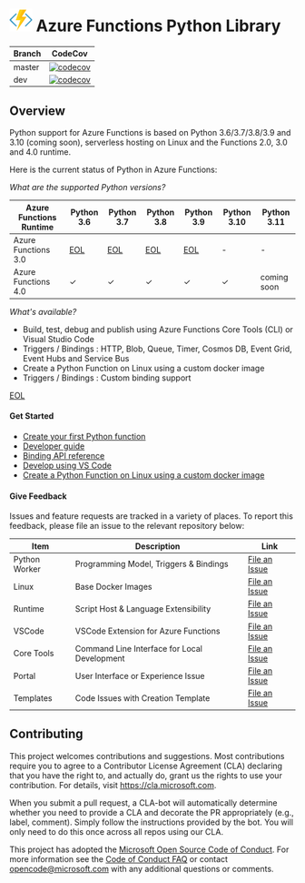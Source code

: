 # <img src="https://raw.githubusercontent.com/Azure/azure-functions-python-worker/dev/docs/Azure.Functions.svg" width = "40" alt="Functions Header Image - Lightning Logo"> Azure Functions Python Library

| Branch | CodeCov                                                                                                                                                            |
|--------|--------------------------------------------------------------------------------------------------------------------------------------------------------------------|
| master | [![codecov](https://codecov.io/gh/Azure/azure-functions-python-library/branch/master/graph/badge.svg)](https://codecov.io/gh/Azure/azure-functions-python-library) |
| dev    | [![codecov](https://codecov.io/gh/Azure/azure-functions-python-library/branch/dev/graph/badge.svg)](https://codecov.io/gh/Azure/azure-functions-python-library)    |

## Overview

Python support for Azure Functions is based on Python 3.6/3.7/3.8/3.9 and 3.10 (coming soon), serverless hosting on Linux and the Functions 2.0, 3.0
and 4.0 runtime.

Here is the current status of Python in Azure Functions:

_What are the supported Python versions?_

| Azure Functions Runtime | Python 3.6 | Python 3.7 | Python 3.8 | Python 3.9 | Python 3.10  | Python 3.11 |
|-------------------------|------------|------------|------------|------------|--------------|-------------|
| Azure Functions 3.0     |[EOL](https://learn.microsoft.com/en-us/azure/azure-functions/functions-versions?tabs=v4&pivots=programming-language-python)|[EOL](https://learn.microsoft.com/en-us/azure/azure-functions/functions-versions?tabs=v4&pivots=programming-language-python)|[EOL](https://learn.microsoft.com/en-us/azure/azure-functions/functions-versions?tabs=v4&pivots=programming-language-python)|[EOL](https://learn.microsoft.com/en-us/azure/azure-functions/functions-versions?tabs=v4&pivots=programming-language-python)| -       |-        |
| Azure Functions 4.0     | &#x2713;          | &#x2713;          | &#x2713;          | &#x2713;          | &#x2713;    | coming soon |

_What's available?_
- Build, test, debug and publish using Azure Functions Core Tools (CLI) or Visual Studio Code
- Triggers / Bindings : HTTP, Blob, Queue, Timer, Cosmos DB, Event Grid, Event Hubs and Service Bus
- Create a Python Function on Linux using a custom docker image
- Triggers / Bindings : Custom binding support

[EOL](https://learn.microsoft.com/en-us/azure/azure-functions/functions-versions?tabs=v4&pivots=programming-language-python)

#### Get Started

- [Create your first Python function](https://docs.microsoft.com/en-us/azure/azure-functions/functions-create-first-function-python)
- [Developer guide](https://docs.microsoft.com/en-us/azure/azure-functions/functions-reference-python)
- [Binding API reference](https://docs.microsoft.com/en-us/python/api/azure-functions/azure.functions?view=azure-python)
- [Develop using VS Code](https://docs.microsoft.com/en-us/azure/azure-functions/functions-create-first-function-vs-code)
- [Create a Python Function on Linux using a custom docker image](https://docs.microsoft.com/en-us/azure/azure-functions/functions-create-function-linux-custom-image)

#### Give Feedback

Issues and feature requests are tracked in a variety of places. To report this feedback, please file an issue to the relevant repository below:

| Item          | Description                                  | Link                                                                           |
|---------------|----------------------------------------------|--------------------------------------------------------------------------------|
| Python Worker | Programming Model, Triggers & Bindings       | [File an Issue](https://github.com/Azure/azure-functions-python-worker/issues) |
| Linux         | Base Docker Images                           | [File an Issue](https://github.com/Azure/azure-functions-docker/issues)        |
| Runtime       | Script Host & Language Extensibility         | [File an Issue](https://github.com/Azure/azure-functions-host/issues)          |
| VSCode        | VSCode Extension for Azure Functions         | [File an Issue](https://github.com/microsoft/vscode-azurefunctions/issues)     |
| Core Tools    | Command Line Interface for Local Development | [File an Issue](https://github.com/Azure/azure-functions-core-tools/issues)    |
| Portal        | User Interface or Experience Issue           | [File an Issue](https://github.com/azure/azure-functions-ux/issues)            |
| Templates     | Code Issues with Creation Template           | [File an Issue](https://github.com/Azure/azure-functions-templates/issues)     |

## Contributing

This project welcomes contributions and suggestions.  Most contributions require you to agree to a
Contributor License Agreement (CLA) declaring that you have the right to, and actually do, grant us
the rights to use your contribution. For details, visit https://cla.microsoft.com.

When you submit a pull request, a CLA-bot will automatically determine whether you need to provide
a CLA and decorate the PR appropriately (e.g., label, comment). Simply follow the instructions
provided by the bot. You will only need to do this once across all repos using our CLA.

This project has adopted the [Microsoft Open Source Code of Conduct](https://opensource.microsoft.com/codeofconduct/).
For more information see the [Code of Conduct FAQ](https://opensource.microsoft.com/codeofconduct/faq/) or
contact [opencode@microsoft.com](mailto:opencode@microsoft.com) with any additional questions or comments.
